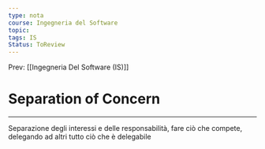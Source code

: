```yaml
---
type: nota
course: Ingegneria del Software
topic: 
tags: IS
Status: ToReview
---
```


Prev: [[Ingegneria Del Software (IS)]]

# Separation of Concern
---
Separazione degli interessi e delle responsabilità, fare ciò che compete, delegando ad altri tutto ciò che è delegabile